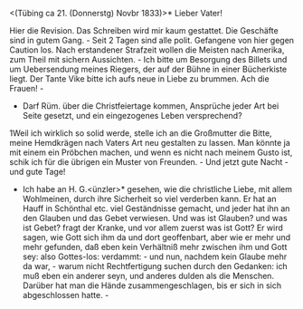  <(Tübing ca 21. (Donnerstg) Novbr 1833)>*
Lieber Vater!

Hier die Revision. Das Schreiben wird mir kaum gestattet. Die Geschäfte sind in gutem Gang. - Seit 2 Tagen sind alle polit. Gefangene von hier gegen Caution los. Nach erstandener Strafzeit wollen die Meisten nach Amerika, zum Theil mit sichern Aussichten. - Ich bitte um Besorgung des Billets und um Uebersendung meines Riegers, der auf der Bühne in einer Bücherkiste liegt. Der Tante Vike bitte ich aufs neue in Liebe zu brummen. Ach die Frauen! -

- Darf Rüm. über die Christfeiertage kommen, Ansprüche jeder Art bei Seite gesetzt, und ein eingezogenes Leben versprechend?


1Weil ich wirklich so solid werde, stelle ich an die Großmutter die Bitte, meine Hemdkrägen nach Vaters Art neu gestalten zu lassen. Man könnte ja mit einem ein Pröbchen machen, und wenn es nicht nach meinem Gusto ist, schik ich für die übrigen ein Muster von Freunden. - Und jetzt gute Nacht - und gute Tage!

- Ich habe an H. G.<ünzler>* gesehen, wie die christliche Liebe, mit allem Wohlmeinen, durch ihre Sicherheit so viel verderben kann. Er hat an Hauff in Schönthal etc. viel Geständnisse gemacht, und jeder hat ihn an den Glauben und das Gebet verwiesen. Und was ist Glauben? und was ist Gebet? fragt der Kranke, und vor allem zuerst was ist Gott? Er wird sagen, wie Gott sich ihm da und dort geoffenbart, aber wie er mehr und mehr gefunden, daß eben kein Verhältniß mehr zwischen ihm und Gott sey: also Gottes-los: verdammt: - und nun, nachdem kein Glaube mehr da war, - warum nicht Rechtfertigung suchen durch den Gedanken: ich muß eben ein anderer seyn, und anderes dulden als die Menschen. Darüber hat man die Hände zusammengeschlagen, bis er sich in sich abgeschlossen hatte. -
